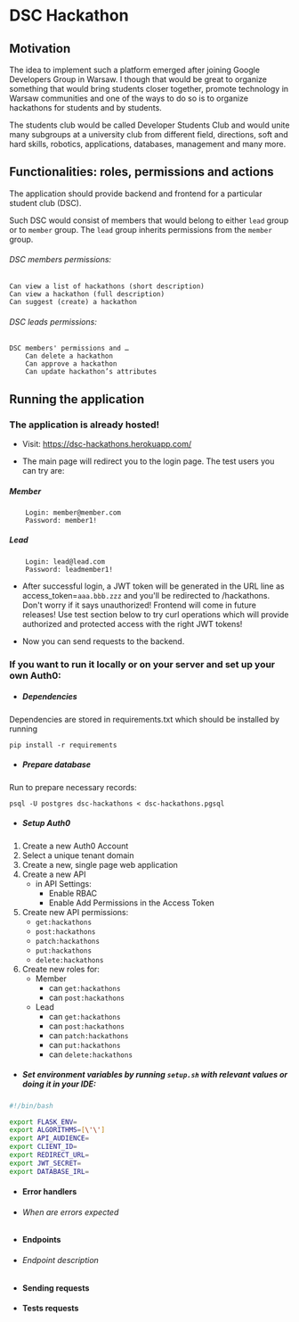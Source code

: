 # DSC Hackathon

## Motivation

The idea to implement such a platform emerged after joining Google Developers Group in Warsaw.
I though that would be great to organize something that would bring students closer together, 
promote technology in Warsaw communities and one of the ways to do so is to organize hackathons for students
and by students.

The students club would be called Developer Students Club and would unite many subgroups at a university club from different field,
directions, soft and hard skills, robotics, applications, databases, management and many more.

## Functionalities: roles, permissions and actions

The application should provide backend and frontend for a particular student club (DSC).

Such DSC would consist of members that would belong to either `lead` group or to `member` group. The `lead` group
inherits permissions from the `member` group.


###### DSC members permissions: <br>
    Can view a list of hackathons (short description)
    Can view a hackathon (full description)
    Can suggest (create) a hackathon
###### DSC leads permissions:
    DSC members' permissions and …
        Can delete a hackathon
        Can approve a hackathon
        Can update hackathon’s attributes
        
## Running the application

### The application is already hosted!

- Visit: https://dsc-hackathons.herokuapp.com/

- The main page will redirect you to the login page. The test users you can try are: <br> 
##### Member
```
    Login: member@member.com
    Password: member1!
```
##### Lead
```
    Login: lead@lead.com
    Password: leadmember1!
```
- After successful login, a JWT token will be generated in the URL line as access_token=`aaa.bbb.zzz` and you'll be redirected
to /hackathons. Don't worry if it says unauthorized! Frontend will come in future releases! Use test section below to try curl operations
which will provide authorized and protected access with the right JWT tokens!

- Now you can send requests to the backend.


### If you want to run it locally or on your server and set up your own Auth0:

- ##### Dependencies 
Dependencies are stored in requirements.txt which should be installed by running 

`pip install -r requirements`

- ##### Prepare database
Run to prepare necessary records:

```psql -U postgres dsc-hackathons < dsc-hackathons.pgsql```

- ##### Setup Auth0

1. Create a new Auth0 Account
2. Select a unique tenant domain
3. Create a new, single page web application
4. Create a new API
    - in API Settings:
        - Enable RBAC
        - Enable Add Permissions in the Access Token
5. Create new API permissions:
    - `get:hackathons`
    - `post:hackathons`
    - `patch:hackathons`
    - `put:hackathons`
    - `delete:hackathons`
6. Create new roles for:
    - Member
        - can `get:hackathons`
        - can `post:hackathons`
    - Lead
        - can `get:hackathons`
        - can `post:hackathons`
        - can `patch:hackathons`
        - can `put:hackathons`
        - can `delete:hackathons`
        
- ##### Set environment variables by running `setup.sh` with relevant values or doing it in your IDE:
```bash
#!/bin/bash

export FLASK_ENV=
export ALGORITHMS=[\'\']
export API_AUDIENCE=
export CLIENT_ID=
export REDIRECT_URL=
export JWT_SECRET=
export DATABASE_IRL=
```

- #### Error handlers

- ###### When are errors expected

- #### Endpoints

- ###### Endpoint description

- #### Sending requests

- #### Tests requests

